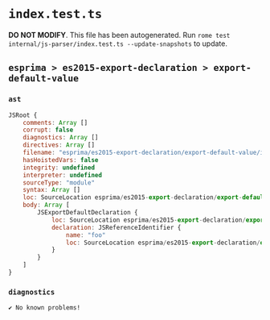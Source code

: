 # `index.test.ts`

**DO NOT MODIFY**. This file has been autogenerated. Run `rome test internal/js-parser/index.test.ts --update-snapshots` to update.

## `esprima > es2015-export-declaration > export-default-value`

### `ast`

```javascript
JSRoot {
	comments: Array []
	corrupt: false
	diagnostics: Array []
	directives: Array []
	filename: "esprima/es2015-export-declaration/export-default-value/input.js"
	hasHoistedVars: false
	integrity: undefined
	interpreter: undefined
	sourceType: "module"
	syntax: Array []
	loc: SourceLocation esprima/es2015-export-declaration/export-default-value/input.js 1:0-2:0
	body: Array [
		JSExportDefaultDeclaration {
			loc: SourceLocation esprima/es2015-export-declaration/export-default-value/input.js 1:0-1:19
			declaration: JSReferenceIdentifier {
				name: "foo"
				loc: SourceLocation esprima/es2015-export-declaration/export-default-value/input.js 1:15-1:18 (foo)
			}
		}
	]
}
```

### `diagnostics`

```
✔ No known problems!

```
